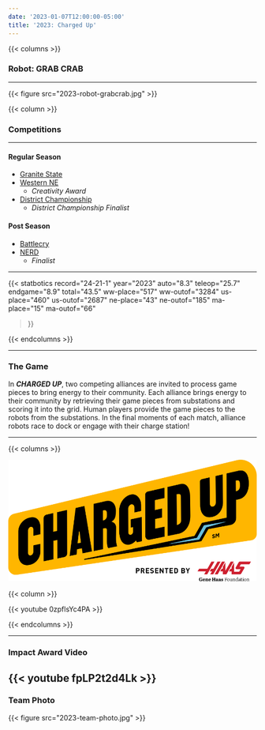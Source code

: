 ```yaml
---
date: '2023-01-07T12:00:00-05:00'
title: '2023: Charged Up'
---
```


{{< columns >}}

### Robot: GRAB CRAB

---

{{< figure src="2023-robot-grabcrab.jpg" >}}

{{< column >}}

### Competitions

---

#### Regular Season

* [Granite State](https://www.thebluealliance.com/event/2023nhgrs)
* [Western NE](https://www.thebluealliance.com/event/2023mawne)
  * _Creativity Award_
* [District Championship](https://www.thebluealliance.com/event/2023necmp2)
  * _District Championship Finalist_

#### Post Season

* [Battlecry](https://www.thebluealliance.com/event/2023bc)
* [NERD](https://www.thebluealliance.com/event/2023matb)
  * _Finalist_

---

{{< statbotics
    record="24-21-1" year="2023"
    auto="8.3" teleop="25.7" endgame="8.9" total="43.5"
    ww-place="517" ww-outof="3284"
    us-place="460" us-outof="2687"
    ne-place="43"  ne-outof="185"
    ma-place="15"  ma-outof="66"
>}}

{{< endcolumns >}}

---

### The Game

In **_CHARGED UP_**, two competing alliances are invited to process game pieces to bring energy to their community. Each alliance brings energy to their community by retrieving their game pieces from substations and scoring it into the grid. Human players provide the game pieces to the robots from the substations. In the final moments of each match, alliance robots race to dock or engage with their charge station!

---

{{< columns >}}

[![Charged Up Logo](charged-up-frc-logo.svg)](https://en.wikipedia.org/wiki/Charged_Up_(FIRST))

{{< column >}}

{{< youtube 0zpflsYc4PA >}}

{{< endcolumns >}}

---

### Impact Award Video

{{< youtube fpLP2t2d4Lk >}}
---

### Team Photo
{{< figure src="2023-team-photo.jpg" >}}
